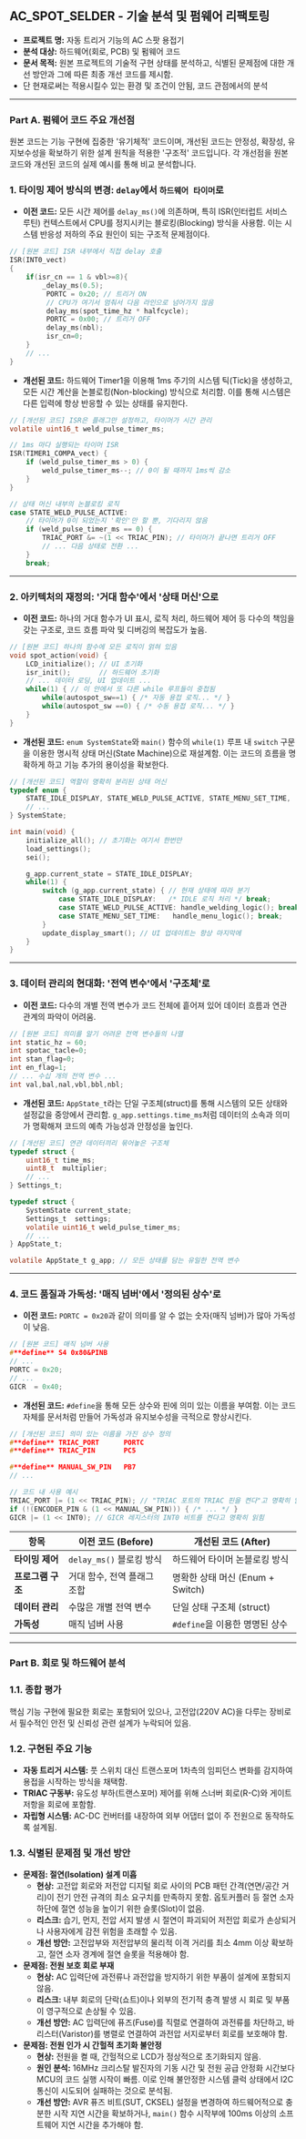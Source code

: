 ## AC_SPOT_SELDER - 기술 분석 및 펌웨어 리팩토링

- **프로젝트 명:** 자동 트리거 기능의 AC 스팟 용접기
- **분석 대상:** 하드웨어(회로, PCB) 및 펌웨어 코드
- **문서 목적:** 원본 프로젝트의 기술적 구현 상태를 분석하고, 식별된 문제점에 대한 개선 방안과 그에 따른 최종 개선 코드를 제시함.
- 단 현재로써는 적용시킬수 있는 환경 및 조건이 안됨, 코드 관점에서의 분석

---

### **Part A. 펌웨어 코드 주요 개선점**

원본 코드는 기능 구현에 집중한 '유기체적' 코드이며, 개선된 코드는 안정성, 확장성, 유지보수성을 확보하기 위한 설계 원칙을 적용한 '구조적' 코드입니다. 각 개선점을 원본 코드와 개선된 코드의 실제 예시를 통해 비교 분석합니다.

### **1. 타이밍 제어 방식의 변경: `delay`에서 `하드웨어 타이머`로**

- **이전 코드:** 모든 시간 제어를 `delay_ms()`에 의존하며, 특히 ISR(인터럽트 서비스 루틴) 컨텍스트에서 CPU를 정지시키는 블로킹(Blocking) 방식을 사용함. 이는 시스템 반응성 저하의 주요 원인이 되는 구조적 문제점이다.

```c
// [원본 코드] ISR 내부에서 직접 delay 호출
ISR(INT0_vect)
{
    if(isr_cn == 1 & vbl>=8){
        _delay_ms(0.5);
         PORTC = 0x20; // 트리거 ON
         // CPU가 여기서 멈춰서 다음 라인으로 넘어가지 않음
         delay_ms(spot_time_hz * halfcycle); 
         PORTC = 0x00; // 트리거 OFF
         delay_ms(nbl);
         isr_cn=0;
    } 
    // ...
}
```

- **개선된 코드:** 하드웨어 Timer1을 이용해 1ms 주기의 시스템 틱(Tick)을 생성하고, 모든 시간 계산을 논블로킹(Non-blocking) 방식으로 처리함. 이를 통해 시스템은 다른 입력에 항상 반응할 수 있는 상태를 유지한다.

```c
// [개선된 코드] ISR은 플래그만 설정하고, 타이머가 시간 관리
volatile uint16_t weld_pulse_timer_ms;

// 1ms 마다 실행되는 타이머 ISR
ISR(TIMER1_COMPA_vect) {
    if (weld_pulse_timer_ms > 0) {
        weld_pulse_timer_ms--; // 0이 될 때까지 1ms씩 감소
    }
}

// 상태 머신 내부의 논블로킹 로직
case STATE_WELD_PULSE_ACTIVE:
    // 타이머가 0이 되었는지 '확인'만 할 뿐, 기다리지 않음
    if (weld_pulse_timer_ms == 0) {
        TRIAC_PORT &= ~(1 << TRIAC_PIN); // 타이머가 끝나면 트리거 OFF
        // ... 다음 상태로 전환 ...
    }
    break;
```

---

### **2. 아키텍처의 재정의: '거대 함수'에서 '상태 머신'으로**

- **이전 코드:** 하나의 거대 함수가 UI 표시, 로직 처리, 하드웨어 제어 등 다수의 책임을 갖는 구조로, 코드 흐름 파악 및 디버깅의 복잡도가 높음.

```c
// [원본 코드] 하나의 함수에 모든 로직이 얽혀 있음
void spot_action(void) {
    LCD_initialize(); // UI 초기화
    isr_init();       // 하드웨어 초기화
    // ... 데이터 로딩, UI 업데이트 ...
    while(1) { // 이 안에서 또 다른 while 루프들이 중첩됨
        while(autospot_sw==1) { /* 자동 용접 로직... */ }
        while(autospot_sw ==0) { /* 수동 용접 로직... */ }
    }
}
```

- **개선된 코드:** `enum SystemState`와 `main()` 함수의 `while(1)` 루프 내 `switch` 구문을 이용한 명시적 상태 머신(State Machine)으로 재설계함. 이는 코드의 흐름을 명확하게 하고 기능 추가의 용이성을 확보한다.

```c
// [개선된 코드] 역할이 명확히 분리된 상태 머신
typedef enum {
    STATE_IDLE_DISPLAY, STATE_WELD_PULSE_ACTIVE, STATE_MENU_SET_TIME,
    // ...
} SystemState;

int main(void) {
    initialize_all(); // 초기화는 여기서 한번만
    load_settings();
    sei();

    g_app.current_state = STATE_IDLE_DISPLAY;
    while(1) {
        switch (g_app.current_state) { // 현재 상태에 따라 분기
            case STATE_IDLE_DISPLAY:   /* IDLE 로직 처리 */ break;
            case STATE_WELD_PULSE_ACTIVE: handle_welding_logic(); break;
            case STATE_MENU_SET_TIME:   handle_menu_logic(); break;
        }
        update_display_smart(); // UI 업데이트는 항상 마지막에
    }
}
```

---

### **3. 데이터 관리의 현대화: '전역 변수'에서 '구조체'로**

- **이전 코드:** 다수의 개별 전역 변수가 코드 전체에 흩어져 있어 데이터 흐름과 연관 관계의 파악이 어려움.

```c
// [원본 코드] 의미를 알기 어려운 전역 변수들의 나열
int static_hz = 60;
int spotac_tacle=0;
int stan_flag=0;
int en_flag=1;
// ... 수십 개의 전역 변수 ...
int val,bal,nal,vbl,bbl,nbl;
```

- **개선된 코드:** `AppState_t`라는 단일 구조체(struct)를 통해 시스템의 모든 상태와 설정값을 중앙에서 관리함. `g_app.settings.time_ms`처럼 데이터의 소속과 의미가 명확해져 코드의 예측 가능성과 안정성을 높인다.

```c
// [개선된 코드] 연관 데이터끼리 묶어놓은 구조체
typedef struct {
    uint16_t time_ms;
    uint8_t  multiplier;
    // ...
} Settings_t;

typedef struct {
    SystemState current_state;
    Settings_t  settings;
    volatile uint16_t weld_pulse_timer_ms;
    // ...
} AppState_t;

volatile AppState_t g_app; // 모든 상태를 담는 유일한 전역 변수
```

---

### **4. 코드 품질과 가독성: '매직 넘버'에서 '정의된 상수'로**

- **이전 코드:** `PORTC = 0x20`과 같이 의미를 알 수 없는 숫자(매직 넘버)가 많아 가독성이 낮음.

```c
// [원본 코드] 매직 넘버 사용
#**define** S4 0x80&PINB
// ...
PORTC = 0x20;
// ...
GICR  = 0x40;
```

- **개선된 코드:** `#define`을 통해 모든 상수와 핀에 의미 있는 이름을 부여함. 이는 코드 자체를 문서처럼 만들어 가독성과 유지보수성을 극적으로 향상시킨다.

```c
// [개선된 코드] 의미 있는 이름을 가진 상수 정의
#**define** TRIAC_PORT      PORTC
#**define** TRIAC_PIN       PC5

#**define** MANUAL_SW_PIN   PB7
// ...

// 코드 내 사용 예시
TRIAC_PORT |= (1 << TRIAC_PIN); // "TRIAC 포트의 TRIAC 핀을 켠다"고 명확히 읽힘
if (!(ENCODER_PIN & (1 << MANUAL_SW_PIN))) { /* ... */ }
GICR |= (1 << INT0); // GICR 레지스터의 INT0 비트를 켠다고 명확히 읽힘
```

| 항목 | 이전 코드 (Before) | 개선된 코드 (After) |
| --- | --- | --- |
| **타이밍 제어** | `delay_ms()` 블로킹 방식 | 하드웨어 타이머 논블로킹 방식 |
| **프로그램 구조** | 거대 함수, 전역 플래그 조합 | 명확한 상태 머신 (Enum + Switch) |
| **데이터 관리** | 수많은 개별 전역 변수 | 단일 상태 구조체 (struct) |
| **가독성** | 매직 넘버 사용 | `#define`을 이용한 명명된 상수 |

---

### **Part B. 회로 및 하드웨어 분석**

### **1.1. 종합 평가**

핵심 기능 구현에 필요한 회로는 포함되어 있으나, 고전압(220V AC)을 다루는 장비로서 필수적인 안전 및 신뢰성 관련 설계가 누락되어 있음.

### **1.2. 구현된 주요 기능**

- **자동 트리거 시스템:** 풋 스위치 대신 트랜스포머 1차측의 임피던스 변화를 감지하여 용접을 시작하는 방식을 채택함.
- **TRIAC 구동부:** 유도성 부하(트랜스포머) 제어를 위해 스너버 회로(R-C)와 게이트 저항을 회로에 포함함.
- **자립형 시스템:** AC-DC 컨버터를 내장하여 외부 어댑터 없이 주 전원으로 동작하도록 설계됨.

### **1.3. 식별된 문제점 및 개선 방안**

- **문제점: 절연(Isolation) 설계 미흡**
    - **현상:** 고전압 회로와 저전압 디지털 회로 사이의 PCB 패턴 간격(연면/공간 거리)이 전기 안전 규격의 최소 요구치를 만족하지 못함. 옵토커플러 등 절연 소자 하단에 절연 성능을 높이기 위한 슬롯(Slot)이 없음.
    - **리스크:** 습기, 먼지, 전압 서지 발생 시 절연이 파괴되어 저전압 회로가 손상되거나 사용자에게 감전 위험을 초래할 수 있음.
    - **개선 방안:** 고전압부와 저전압부의 물리적 이격 거리를 최소 4mm 이상 확보하고, 절연 소자 경계에 절연 슬롯을 적용해야 함.
- **문제점: 전원 보호 회로 부재**
    - **현상:** AC 입력단에 과전류나 과전압을 방지하기 위한 부품이 설계에 포함되지 않음.
    - **리스크:** 내부 회로의 단락(쇼트)이나 외부의 전기적 충격 발생 시 회로 및 부품이 영구적으로 손상될 수 있음.
    - **개선 방안:** AC 입력단에 퓨즈(Fuse)를 직렬로 연결하여 과전류를 차단하고, 바리스터(Varistor)를 병렬로 연결하여 과전압 서지로부터 회로를 보호해야 함.
- **문제점: 전원 인가 시 간헐적 초기화 불안정**
    - **현상:** 전원을 켤 때, 간헐적으로 LCD가 정상적으로 초기화되지 않음.
    - **원인 분석:** 16MHz 크리스탈 발진자의 기동 시간 및 전원 공급 안정화 시간보다 MCU의 코드 실행 시작이 빠름. 이로 인해 불안정한 시스템 클럭 상태에서 I2C 통신이 시도되어 실패하는 것으로 분석됨.
    - **개선 방안:** AVR 퓨즈 비트(SUT, CKSEL) 설정을 변경하여 하드웨어적으로 충분한 시작 지연 시간을 확보하거나, `main()` 함수 시작부에 100ms 이상의 소프트웨어 지연 시간을 추가해야 함.
